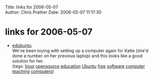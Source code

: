 Title: links for 2006-05-07  
Author: Chris Prather
Date: 2006-05-07 11:17:30

# links for 2006-05-07
<ul class="delicious">
	<li>
		<div class="delicious-link"><a href="http://edubuntu.org/">edubuntu</a></div>
		<div class="delicious-extended">We've been toying with setting up a computer again for Katie (she'd done a number on her previous laptop) and this looks like a good solution for her.</div>
		<div class="delicious-tags">(tags: <a href="http://del.icio.us/perigrin/linux">linux</a> <a href="http://del.icio.us/perigrin/opensource">opensource</a> <a href="http://del.icio.us/perigrin/education">education</a> <a href="http://del.icio.us/perigrin/Ubuntu">Ubuntu</a> <a href="http://del.icio.us/perigrin/free">free</a> <a href="http://del.icio.us/perigrin/software">software</a> <a href="http://del.icio.us/perigrin/computer">computer</a> <a href="http://del.icio.us/perigrin/teaching">teaching</a> <a href="http://del.icio.us/perigrin/computers">computers</a>)</div>
	</li>
</ul>

